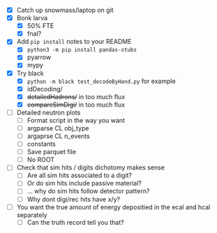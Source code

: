 - [x] Catch up snowmass/laptop on git
- [x] Bonk larva
  - [x] 50% FTE
  - [x] fnal?
- [x] Add `pip install` notes to your README
  - [x] `python3 -m pip install pandas-stubs`
  - [x] pyarrow
  - [x] mypy
- [x] Try black
  - [x] `python -m black test_decodeByHand.py` for example
  - [x] idDecoding/
  - [x] <del>detailedHadrons/</del> in too much flux
  - [x] <del>compareSimDigi/</del> in too much flux
- [ ] Detailed neutron plots
  - [ ] Format script in the way you want
  - [ ] argparse CL obj_type
  - [ ] argaprse CL n_events
  - [ ] constants
  - [ ] Save parquet file
  - [ ] No ROOT
- [ ] Check that sim hits / digits dichotomy makes sense
  - [ ] Are all sim hits associated to a digit?
  - [ ] Or do sim hits include passive material?
  - [ ] ... why do sim hits follow detector pattern?
  - [ ] Why dont digi/rec hits have x/y?
- [ ] You want the true amount of energy depositied in the ecal and hcal separately
  - [ ] Can the truth record tell you that?
